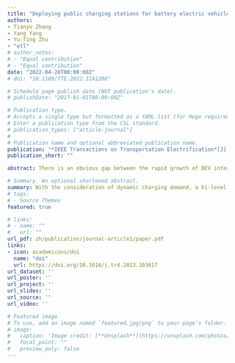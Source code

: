 ```yaml
---
title: "Deploying public charging stations for battery electric vehicles on the expressway network based on dynamic charging demand"
authors:
- Tianyu Zhang
- Yang Yang
- Yu-Ting Zhu
- "etl"
# author_notes:
# - "Equal contribution"
# - "Equal contribution"
date: "2022-04-28T00:00:00Z"
# doi: "10.1109/TTE.2022.3141208"

# Schedule page publish date (NOT publication's date).
# publishDate: "2017-01-01T00:00:00Z"

# Publication type.
# Accepts a single type but formatted as a YAML list (for Hugo requirements).
# Enter a publication type from the CSL standard.
# publication_types: ["article-journal"]
# 
# Publication name and optional abbreviated publication name.
publication: "*IEEE Transactions on Transportation Electrification*[J], 2022, 8(2): 2531-2548."
publication_short: ""

abstract: There is an obvious gap between the rapid growth of BEV intercity travel demand and the worse deployment of charging facilities on the expressway network. With the consideration of dynamic charging demand, a bi-level model is proposed to deploy charging stations for the expressway network. The upper model aims at determining the location of charging stations and the number of chargers in each station to minimize the construction cost and total BEV travel cost. Dynamic charging demand are obtained by the lower model, which is constructed as a multiclass dynamic traffic assignment model including charging, queueing, and flow transmission processes. A genetic algorithm incorporating the method of successive averages is adopted to solve the bi-level model. A real case in the Shandong province of China is employed to evaluate the effectiveness of the proposed model and algorithm. The sensitivity analyses show that, a high level of charging service can encourage the usage of BEVs. In addition, when the BEV percentage is at a low level, planners should give priority to the quantity and location to expand charging service coverage and BEV’s travel range, then with the increasing of BEV percentage, the construction emphasis should change to charging station’s capacity.

# Summary. An optional shortened abstract.
summary: With the consideration of dynamic charging demand, a bi-level model is proposed to deploy charging stations for the expressway network. The upper model aims at determining the location of charging stations and the number of chargers in each station to minimize the construction cost and total BEV travel cost. Dynamic charging demand are obtained by the lower model, which is constructed as a multiclass dynamic traffic assignment model including charging, queueing, and flow transmission processes. A genetic algorithm incorporating the method of successive averages is adopted to solve the bi-level model. 
# tags:
# - Source Themes
featured: true

# links:
# - name: ""
#   url: ""
url_pdf: zh/publication/journal-article1/paper.pdf
links:
- icon: academicons/doi
  name: "doi"
  url: https://doi.org/10.1016/j.trd.2023.103617
url_dataset: ''
url_poster: ''
url_project: ''
url_slides: ''
url_source: ''
url_video: ''

# Featured image
# To use, add an image named `featured.jpg/png` to your page's folder. 
# image:
#   caption: 'Image credit: [**Unsplash**](https://unsplash.com/photos/jdD8gXaTZsc)'
#   focal_point: ""
#   preview_only: false
---
```

